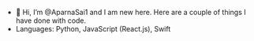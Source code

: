 - 👋 Hi, I’m @AparnaSai1 and I am new here. Here are a couple of things I have done with code.  
- Languages: Python, JavaScript (React.js), Swift  
